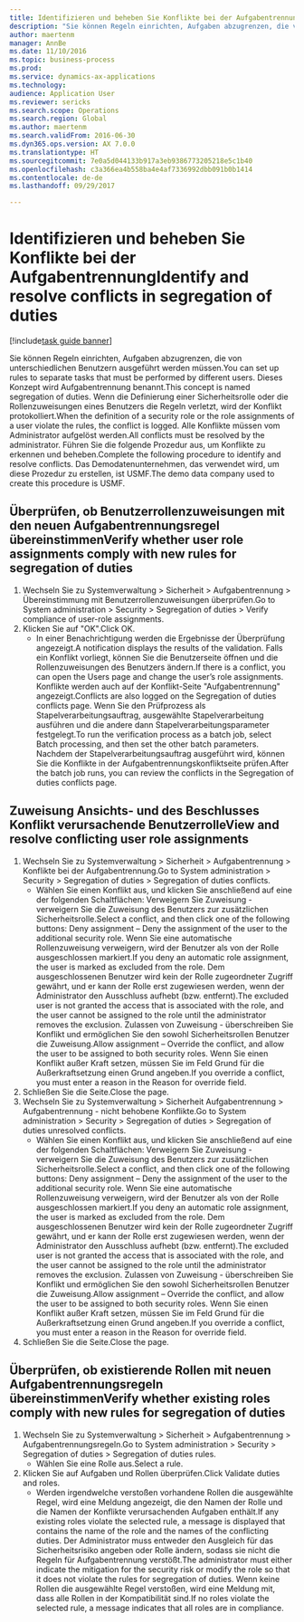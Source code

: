 ```yaml
--- 
title: Identifizieren und beheben Sie Konflikte bei der Aufgabentrennung
description: "Sie können Regeln einrichten, Aufgaben abzugrenzen, die von unterschiedlichen Benutzern ausgeführt werden müssen."
author: maertenm
manager: AnnBe
ms.date: 11/10/2016
ms.topic: business-process
ms.prod: 
ms.service: dynamics-ax-applications
ms.technology: 
audience: Application User
ms.reviewer: sericks
ms.search.scope: Operations
ms.search.region: Global
ms.author: maertenm
ms.search.validFrom: 2016-06-30
ms.dyn365.ops.version: AX 7.0.0
ms.translationtype: HT
ms.sourcegitcommit: 7e0a5d044133b917a3eb9386773205218e5c1b40
ms.openlocfilehash: c3a366ea4b558ba4e4af7336992dbb091b0b1414
ms.contentlocale: de-de
ms.lasthandoff: 09/29/2017

---
```

# <a name="identify-and-resolve-conflicts-in-segregation-of-duties"></a><span data-ttu-id="3a3d3-103">Identifizieren und beheben Sie Konflikte bei der Aufgabentrennung</span><span class="sxs-lookup"><span data-stu-id="3a3d3-103">Identify and resolve conflicts in segregation of duties</span></span>

[!include[task guide banner](../../includes/task-guide-banner.md)]

<span data-ttu-id="3a3d3-104">Sie können Regeln einrichten, Aufgaben abzugrenzen, die von unterschiedlichen Benutzern ausgeführt werden müssen.</span><span class="sxs-lookup"><span data-stu-id="3a3d3-104">You can set up rules to separate tasks that must be performed by different users.</span></span> <span data-ttu-id="3a3d3-105">Dieses Konzept wird Aufgabentrennung benannt.</span><span class="sxs-lookup"><span data-stu-id="3a3d3-105">This concept is named segregation of duties.</span></span> <span data-ttu-id="3a3d3-106">Wenn die Definierung einer Sicherheitsrolle oder die Rollenzuweisungen eines Benutzers die Regeln verletzt, wird der Konflikt protokolliert.</span><span class="sxs-lookup"><span data-stu-id="3a3d3-106">When the definition of a security role or the role assignments of a user violate the rules, the conflict is logged.</span></span> <span data-ttu-id="3a3d3-107">Alle Konflikte müssen vom Administrator aufgelöst werden.</span><span class="sxs-lookup"><span data-stu-id="3a3d3-107">All conflicts must be resolved by the administrator.</span></span> <span data-ttu-id="3a3d3-108">Führen Sie die folgende Prozedur aus, um Konflikte zu erkennen und beheben.</span><span class="sxs-lookup"><span data-stu-id="3a3d3-108">Complete the following procedure to identify and resolve conflicts.</span></span> <span data-ttu-id="3a3d3-109">Das Demodatenunternehmen, das verwendet wird, um diese Prozedur zu erstellen, ist USMF.</span><span class="sxs-lookup"><span data-stu-id="3a3d3-109">The demo data company used to create this procedure is USMF.</span></span>


## <a name="verify-whether-user-role-assignments-comply-with-new-rules-for-segregation-of-duties"></a><span data-ttu-id="3a3d3-110">Überprüfen, ob Benutzerrollenzuweisungen mit den neuen Aufgabentrennungsregel übereinstimmen</span><span class="sxs-lookup"><span data-stu-id="3a3d3-110">Verify whether user role assignments comply with new rules for segregation of duties</span></span>
1. <span data-ttu-id="3a3d3-111">Wechseln Sie zu Systemverwaltung > Sicherheit > Aufgabentrennung > Übereinstimmung mit Benutzerrollenzuweisungen überprüfen.</span><span class="sxs-lookup"><span data-stu-id="3a3d3-111">Go to System administration > Security > Segregation of duties > Verify compliance of user-role assignments.</span></span>
2. <span data-ttu-id="3a3d3-112">Klicken Sie auf "OK".</span><span class="sxs-lookup"><span data-stu-id="3a3d3-112">Click OK.</span></span>
    * <span data-ttu-id="3a3d3-113">In einer Benachrichtigung werden die Ergebnisse der Überprüfung angezeigt.</span><span class="sxs-lookup"><span data-stu-id="3a3d3-113">A notification displays the results of the validation.</span></span>     <span data-ttu-id="3a3d3-114">Falls ein Konflikt vorliegt, können Sie die Benutzerseite öffnen und die Rollenzuweisungen des Benutzers ändern.</span><span class="sxs-lookup"><span data-stu-id="3a3d3-114">If there is a conflict, you can open the Users page and change the user’s role assignments.</span></span> <span data-ttu-id="3a3d3-115">Konflikte werden auch auf der Konflikt-Seite "Aufgabentrennung" angezeigt.</span><span class="sxs-lookup"><span data-stu-id="3a3d3-115">Conflicts are also logged on the Segregation of duties conflicts page.</span></span>     <span data-ttu-id="3a3d3-116">Wenn Sie den Prüfprozess als Stapelverarbeitungsauftrag, ausgewählte Stapelverarbeitung ausführen und die andere dann Stapelverarbeitungsparameter festgelegt.</span><span class="sxs-lookup"><span data-stu-id="3a3d3-116">To run the verification process as a batch job, select Batch processing, and then set the other batch parameters.</span></span> <span data-ttu-id="3a3d3-117">Nachdem der Stapelverarbeitungsauftrag ausgeführt wird, können Sie die Konflikte in der Aufgabentrennungskonfliktseite prüfen.</span><span class="sxs-lookup"><span data-stu-id="3a3d3-117">After the batch job runs, you can review the conflicts in the Segregation of duties conflicts page.</span></span>  

## <a name="view-and-resolve-conflicting-user-role-assignments"></a><span data-ttu-id="3a3d3-118">Zuweisung Ansichts- und des Beschlusses Konflikt verursachende Benutzerrolle</span><span class="sxs-lookup"><span data-stu-id="3a3d3-118">View and resolve conflicting user role assignments</span></span>
1. <span data-ttu-id="3a3d3-119">Wechseln Sie zu Systemverwaltung > Sicherheit > Aufgabentrennung > Konflikte bei der Aufgabentrennung.</span><span class="sxs-lookup"><span data-stu-id="3a3d3-119">Go to System administration > Security > Segregation of duties > Segregation of duties conflicts.</span></span>
    * <span data-ttu-id="3a3d3-120">Wählen Sie einen Konflikt aus, und klicken Sie anschließend auf eine der folgenden Schaltflächen:   Verweigern Sie Zuweisung - verweigern Sie die Zuweisung des Benutzers zur zusätzlichen Sicherheitsrolle.</span><span class="sxs-lookup"><span data-stu-id="3a3d3-120">Select a conflict, and then click one of the following buttons:     Deny assignment – Deny the assignment of the user to the additional security role.</span></span> <span data-ttu-id="3a3d3-121">Wenn Sie eine automatische Rollenzuweisung verweigern, wird der Benutzer als von der Rolle ausgeschlossen markiert.</span><span class="sxs-lookup"><span data-stu-id="3a3d3-121">If you deny an automatic role assignment, the user is marked as excluded from the role.</span></span> <span data-ttu-id="3a3d3-122">Dem ausgeschlossenen Benutzer wird kein der Rolle zugeordneter Zugriff gewährt, und er kann der Rolle erst zugewiesen werden, wenn der Administrator den Ausschluss aufhebt (bzw. entfernt).</span><span class="sxs-lookup"><span data-stu-id="3a3d3-122">The excluded user is not granted the access that is associated with the role, and the user cannot be assigned to the role until the administrator removes the exclusion.</span></span>     <span data-ttu-id="3a3d3-123">Zulassen von Zuweisung - überschreiben Sie Konflikt und ermöglichen Sie den sowohl Sicherheitsrollen Benutzer die Zuweisung.</span><span class="sxs-lookup"><span data-stu-id="3a3d3-123">Allow assignment – Override the conflict, and allow the user to be assigned to both security roles.</span></span> <span data-ttu-id="3a3d3-124">Wenn Sie einen Konflikt außer Kraft setzen, müssen Sie im Feld Grund für die Außerkraftsetzung einen Grund angeben.</span><span class="sxs-lookup"><span data-stu-id="3a3d3-124">If you override a conflict, you must enter a reason in the Reason for override field.</span></span>  
2. <span data-ttu-id="3a3d3-125">Schließen Sie die Seite.</span><span class="sxs-lookup"><span data-stu-id="3a3d3-125">Close the page.</span></span>
3. <span data-ttu-id="3a3d3-126">Wechseln Sie zu Systemverwaltung > Sicherheit  Aufgabentrennung > Aufgabentrennung - nicht behobene Konflikte.</span><span class="sxs-lookup"><span data-stu-id="3a3d3-126">Go to System administration > Security > Segregation of duties > Segregation of duties unresolved conflicts.</span></span>
    * <span data-ttu-id="3a3d3-127">Wählen Sie einen Konflikt aus, und klicken Sie anschließend auf eine der folgenden Schaltflächen:   Verweigern Sie Zuweisung - verweigern Sie die Zuweisung des Benutzers zur zusätzlichen Sicherheitsrolle.</span><span class="sxs-lookup"><span data-stu-id="3a3d3-127">Select a conflict, and then click one of the following buttons:     Deny assignment – Deny the assignment of the user to the additional security role.</span></span> <span data-ttu-id="3a3d3-128">Wenn Sie eine automatische Rollenzuweisung verweigern, wird der Benutzer als von der Rolle ausgeschlossen markiert.</span><span class="sxs-lookup"><span data-stu-id="3a3d3-128">If you deny an automatic role assignment, the user is marked as excluded from the role.</span></span> <span data-ttu-id="3a3d3-129">Dem ausgeschlossenen Benutzer wird kein der Rolle zugeordneter Zugriff gewährt, und er kann der Rolle erst zugewiesen werden, wenn der Administrator den Ausschluss aufhebt (bzw. entfernt).</span><span class="sxs-lookup"><span data-stu-id="3a3d3-129">The excluded user is not granted the access that is associated with the role, and the user cannot be assigned to the role until the administrator removes the exclusion.</span></span>     <span data-ttu-id="3a3d3-130">Zulassen von Zuweisung - überschreiben Sie Konflikt und ermöglichen Sie den sowohl Sicherheitsrollen Benutzer die Zuweisung.</span><span class="sxs-lookup"><span data-stu-id="3a3d3-130">Allow assignment – Override the conflict, and allow the user to be assigned to both security roles.</span></span> <span data-ttu-id="3a3d3-131">Wenn Sie einen Konflikt außer Kraft setzen, müssen Sie im Feld Grund für die Außerkraftsetzung einen Grund angeben.</span><span class="sxs-lookup"><span data-stu-id="3a3d3-131">If you override a conflict, you must enter a reason in the Reason for override field.</span></span>    
4. <span data-ttu-id="3a3d3-132">Schließen Sie die Seite.</span><span class="sxs-lookup"><span data-stu-id="3a3d3-132">Close the page.</span></span>

## <a name="verify-whether-existing-roles-comply-with-new-rules-for-segregation-of-duties"></a><span data-ttu-id="3a3d3-133">Überprüfen, ob existierende Rollen mit neuen Aufgabentrennungsregeln übereinstimmen</span><span class="sxs-lookup"><span data-stu-id="3a3d3-133">Verify whether existing roles comply with new rules for segregation of duties</span></span>
1. <span data-ttu-id="3a3d3-134">Wechseln Sie zu Systemverwaltung > Sicherheit > Aufgabentrennung > Aufgabentrennungsregeln.</span><span class="sxs-lookup"><span data-stu-id="3a3d3-134">Go to System administration > Security > Segregation of duties > Segregation of duties rules.</span></span>
    * <span data-ttu-id="3a3d3-135">Wählen Sie eine Rolle aus.</span><span class="sxs-lookup"><span data-stu-id="3a3d3-135">Select a rule.</span></span>  
2. <span data-ttu-id="3a3d3-136">Klicken Sie auf Aufgaben und Rollen überprüfen.</span><span class="sxs-lookup"><span data-stu-id="3a3d3-136">Click Validate duties and roles.</span></span>
    * <span data-ttu-id="3a3d3-137">Werden irgendwelche verstoßen vorhandene Rollen die ausgewählte Regel, wird eine Meldung angezeigt, die den Namen der Rolle und die Namen der Konflikte verursachenden Aufgaben enthält.</span><span class="sxs-lookup"><span data-stu-id="3a3d3-137">If any existing roles violate the selected rule, a message is displayed that contains the name of the role and the names of the conflicting duties.</span></span> <span data-ttu-id="3a3d3-138">Der Administrator muss entweder den Ausgleich für das Sicherheitsrisiko angeben oder Rolle ändern, sodass sie nicht die Regeln für Aufgabentrennung verstößt.</span><span class="sxs-lookup"><span data-stu-id="3a3d3-138">The administrator must either indicate the mitigation for the security risk or modify the role so that it does not violate the rules for segregation of duties.</span></span>     <span data-ttu-id="3a3d3-139">Wenn keine Rollen die ausgewählte Regel verstoßen, wird eine Meldung mit, dass alle Rollen in der Kompatibilität sind.</span><span class="sxs-lookup"><span data-stu-id="3a3d3-139">If no roles violate the selected rule, a message indicates that all roles are in compliance.</span></span>  


